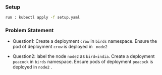 ### Setup
```sh
run : kubectl apply -f setup.yaml
```

### Problem Statement

- Question1: Create a deployment ```crow``` in ``` birds ``` namespace. Ensure the  pod of deployment ``` crow ``` is deployed in ``` node2```

- Question2: label the node  ``` node2 ``` as ``` bird=india ```. Create a deployment ``` peacock ``` in ``` birds ``` namespace. Ensure pods of deployment ``` peacock ``` is deployed in ``` node2 ``` . 
